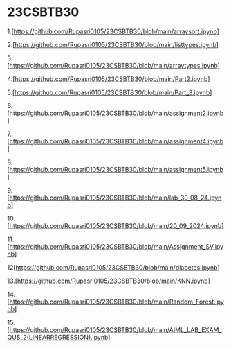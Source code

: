 # 23CSBTB30

1.[https://github.com/Rupasri0105/23CSBTB30/blob/main/arraysort.ipynb]

2.[https://github.com/Rupasri0105/23CSBTB30/blob/main/listtypes.ipynb]

3.[https://github.com/Rupasri0105/23CSBTB30/blob/main/arraytypes.ipynb]

4.[https://github.com/Rupasri0105/23CSBTB30/blob/main/Part2.ipynb]

5.[https://github.com/Rupasri0105/23CSBTB30/blob/main/Part_3.ipynb]

6.[https://github.com/Rupasri0105/23CSBTB30/blob/main/assignment2.ipynb]

7.[https://github.com/Rupasri0105/23CSBTB30/blob/main/assignment4.ipynb]

8.[https://github.com/Rupasri0105/23CSBTB30/blob/main/assignment5.ipynb]

9.[https://github.com/Rupasri0105/23CSBTB30/blob/main/lab_30_08_24.ipynb]

10.[https://github.com/Rupasri0105/23CSBTB30/blob/main/20_09_2024.ipynb]

11.[https://github.com/Rupasri0105/23CSBTB30/blob/main/Assignment_SV.ipynb]

12[https://github.com/Rupasri0105/23CSBTB30/blob/main/diabetes.ipynb]

13.[https://github.com/Rupasri0105/23CSBTB30/blob/main/KNN.ipynb]

14.[https://github.com/Rupasri0105/23CSBTB30/blob/main/Random_Forest.ipynb]

15.[https://github.com/Rupasri0105/23CSBTB30/blob/main/AIML_LAB_EXAM_QUS_2(LINEARREGRESSION).ipynb]
